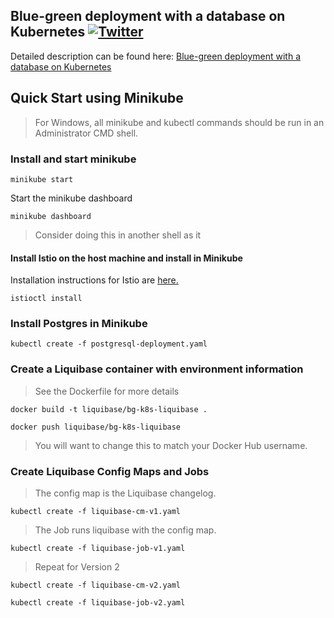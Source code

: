 ## Blue-green deployment with a database on Kubernetes  [![Twitter](https://img.shields.io/twitter/follow/piotr_minkowski.svg?style=social&logo=twitter&label=Follow%20Me)](https://twitter.com/piotr_minkowski)

Detailed description can be found here: [Blue-green deployment with a database on Kubernetes](https://piotrminkowski.com/2021/02/18/blue-green-deployment-with-a-database-on-kubernetes/)



## Quick Start using Minikube


> For Windows, all minikube and kubectl commands should be run in an Administrator CMD shell.

### Install and start minikube

`minikube start`

Start the minikube dashboard

`minikube dashboard`

> Consider doing this in another shell as it 

#### Install Istio on the host machine and install in Minikube

Installation instructions for Istio are [here.]((https://istio.io/latest/docs/setup/install/istioctl/))

`istioctl install`

### Install Postgres in Minikube

`kubectl create -f postgresql-deployment.yaml `

### Create a Liquibase container with environment information

> See the Dockerfile for more details

`docker build -t liquibase/bg-k8s-liquibase .`

`docker push liquibase/bg-k8s-liquibase`

> You will want to change this to match your Docker Hub username.

### Create Liquibase Config Maps and Jobs

> The config map is the Liquibase changelog.

`kubectl create -f liquibase-cm-v1.yaml`

> The Job runs liquibase with the config map.

`kubectl create -f liquibase-job-v1.yaml`

> Repeat for Version 2

`kubectl create -f liquibase-cm-v2.yaml`

`kubectl create -f liquibase-job-v2.yaml`

